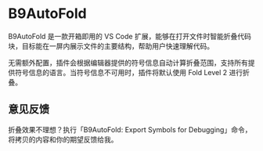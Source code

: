 # B9AutoFold

B9AutoFold 是一款开箱即用的 VS Code 扩展，能够在打开文件时智能折叠代码块，目标能在一屏内展示文件的主要结构，帮助用户快速理解代码。

无需额外配置，插件会根据编辑器提供的符号信息自动计算折叠范围，支持所有提供符号信息的语言。当符号信息不可用时，插件将默认使用 Fold Level 2 进行折叠。

## 意见反馈

折叠效果不理想？执行「B9AutoFold: Export Symbols for Debugging」命令，将拷贝的内容和你的期望反馈给我。
